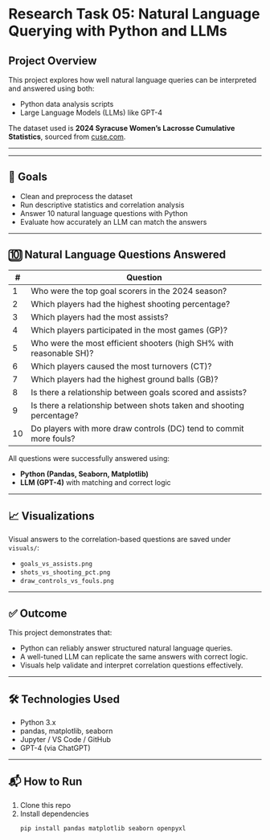 # Research Task 05: Natural Language Querying with Python and LLMs

## Project Overview

This project explores how well natural language queries can be interpreted and answered using both:
- Python data analysis scripts
- Large Language Models (LLMs) like GPT-4

The dataset used is **2024 Syracuse Women’s Lacrosse Cumulative Statistics**, sourced from [cuse.com](https://cuse.com).

---

---

## 📌 Goals

- Clean and preprocess the dataset
- Run descriptive statistics and correlation analysis
- Answer 10 natural language questions with Python
- Evaluate how accurately an LLM can match the answers

---

## 🔟 Natural Language Questions Answered

| # | Question |
|---|----------|
| 1 | Who were the top goal scorers in the 2024 season? |
| 2 | Which players had the highest shooting percentage? |
| 3 | Which players had the most assists? |
| 4 | Which players participated in the most games (GP)? |
| 5 | Who were the most efficient shooters (high SH% with reasonable SH)? |
| 6 | Which players caused the most turnovers (CT)? |
| 7 | Which players had the highest ground balls (GB)? |
| 8 | Is there a relationship between goals scored and assists? |
| 9 | Is there a relationship between shots taken and shooting percentage? |
|10 | Do players with more draw controls (DC) tend to commit more fouls? |

All questions were successfully answered using:
- **Python (Pandas, Seaborn, Matplotlib)**
- **LLM (GPT-4)** with matching and correct logic

---

## 📈 Visualizations

Visual answers to the correlation-based questions are saved under `visuals/`:
- `goals_vs_assists.png`
- `shots_vs_shooting_pct.png`
- `draw_controls_vs_fouls.png`

---

## ✅ Outcome

This project demonstrates that:
- Python can reliably answer structured natural language queries.
- A well-tuned LLM can replicate the same answers with correct logic.
- Visuals help validate and interpret correlation questions effectively.

---

## 🛠️ Technologies Used

- Python 3.x  
- pandas, matplotlib, seaborn  
- Jupyter / VS Code / GitHub  
- GPT-4 (via ChatGPT)

---

## 📬 How to Run

1. Clone this repo  
2. Install dependencies  
   ```bash
   pip install pandas matplotlib seaborn openpyxl


    